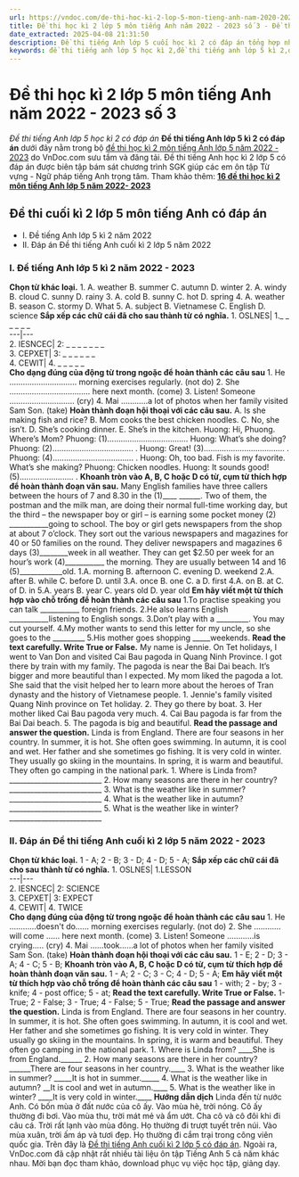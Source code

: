 ```yaml
---
url: https://vndoc.com/de-thi-hoc-ki-2-lop-5-mon-tieng-anh-nam-2020-2021-so-3-231358
title: Đề thi học kì 2 lớp 5 môn tiếng Anh năm 2022 - 2023 số 3 - Đề thi tiếng Anh lớp 5 học kì 2 có đáp án - VnDoc.com
date_extracted: 2025-04-08 21:31:50
description: Đề thi tiếng Anh lớp 5 cuối học kì 2 có đáp án tổng hợp nhiều dạng bài tập tiếng Anh 5 chương trình mới khác nhau giúp các em ôn tập những kỹ năng tiếng Anh cơ bản hiệu quả.
keywords: đề thi tiếng anh lớp 5 học kì 2,đề thi tiếng anh lớp 5 kì 2,đề thi học kì 2 lớp 5 môn tiếng anh,đề thi tiếng anh học kì 2 lớp 5,đề thi tiếng anh lớp 5 cuối học kì 2,đề tiếng anh lớp 5 kì 2,đề thi tiếng anh kì 2 lớp 5,đề thi tiếng anh lớp 5 cuối kì 2,đề thi tiếng anh cuối kì 2 lớp 5,đề thi học kì 2 môn tiếng anh lớp 5,đề thi học kì 2 tiếng anh lớp 5,đề kiểm tra tiếng anh lớp 5 học kì 2,đề thi cuối kì 2 tiếng anh lớp 5,đề thi cuối kì 2 lớp 5 môn tiếng anh,đề thi tiếng anh cuối học kì 2 lớp 5
---
```


# Đề thi học kì 2 lớp 5 môn tiếng Anh năm 2022 - 2023 số 3
 _Đề thi tiếng Anh lớp 5 học kì 2 có đáp án_
**Đề thi tiếng Anh lớp 5 kì 2 có đáp án** dưới đây nằm trong bộ [đề thi học kì 2 môn tiếng Anh lớp 5 năm 2022 - 2023](<https://vndoc.com/de-thi-hoc-ki-2-lop-5-mon-tieng-anh>) do VnDoc.com sưu tầm và đăng tải. Đề thi tiếng Anh học kì 2 lớp 5 có đáp án được biên tập bám sát chương trình SGK giúp các em ôn tập Từ vựng - Ngữ pháp tiếng Anh trọng tâm.
Tham khảo thêm: **[16 đề thi học kì 2 môn tiếng Anh lớp 5 năm 2022- 2023](<https://vndoc.com/16-de-on-thi-hoc-ky-2-mon-tieng-anh-lop-5-124841>)**
## Đề thi cuối kì 2 lớp 5 môn tiếng Anh có đáp án
  * I. Đề tiếng Anh lớp 5 kì 2 năm 2022
  * II. Đáp án Đề thi tiếng Anh cuối kì 2 lớp 5 năm 2022

### I. Đề tiếng Anh lớp 5 kì 2 năm 2022 - 2023
**Chọn từ khác loại.**
1\. A. weather B. summer C. autumn D. winter
2\. A. windy B. cloud C. sunny D. rainy
3\. A. cold B. sunny C. hot D. spring
4\. A. weather B. season C. stormy D. What
5\. A. subject B. Vietnamese C. English D. science
**Sắp xếp các chữ cái đã cho sau thành từ có nghĩa.**
1\. OSLNES| 1.\_ \_ \_ \_ \_ \_  
---|---  
2\. IESNCEC| 2: \_ \_ \_ \_ \_ \_ \_  
3\. CEPXET| 3: \_ \_ \_ \_ \_ \_  
4\. CEWIT| 4\. \_ \_ \_ \_ \_  
**Cho dạng đúng của động từ trong ngoặc để hoàn thành các câu sau**
1\. He ………………………… morning exercises regularly. \(not do\)
2\. She ……………………………… here next month. \(come\)
3\. Listen\! Someone ……………………….. \(cry\)
4\. Mai …………a lot of photos when her family visited Sam Son. \(take\)
**Hoàn thành đoạn hội thoại với các câu sau.**
A. Is she making fish and rice?
B. Mom cooks the best chicken noodles.
C. No, she isn’t.
D. She’s cooking dinner.
E. She’s in the kitchen.
Huong: Hi, Phuong. Where’s Mom?
Phuong: \(1\)....................................
Huong: What’s she doing?
Phuong: \(2\).................................... .
Huong: Great\! \(3\).................................... .
Phuong: \(4\).................................... .
Huong: Oh, too bad. Fish is my favorite. What’s she making?
Phuong: Chicken noodles.
Huong: It sounds good\! \(5\)........................ .
**Khoanh tròn vào A, B, C hoặc D có từ, cụm từ thích hợp để hoàn thành đoạn văn sau.**
Many English families have three callers between the hours of 7 and 8.30 in the \(1\)\_\_\_\_
\_\_\_\_\_\_. Two of them, the postman and the milk man, are doing their normal full-time working day, but the third – the newspaper boy or girl – is earning some pocket money \(2\) \_\_\_\_\_\_\_\_\_\_\_going to school. The boy or girl gets newspapers from the shop at about 7 o’clock. They sort out the various newspapers and magazines for 40 or 50 families on the round. They deliver newspapers and magazines 6 days \(3\)\_\_\_\_\_\_\_\_week in all weather. They can get $2.50 per week for an hour’s work \(4\)\_\_\_\_\_\_\_\_\_\_\_ the morning. They are usually between 14 and 16 \(5\)\_\_\_\_\_\_\_\_\_\_\_\_old.
1.A. morning B. afternoon C. evening D. weekend
2.A. after B. while C. before D. until
3.A. once B. one C. a D. first
4.A. on B. at C. of D. in
5.A. years B. year C. years old D. year old
**Em hãy viết một từ thích hợp vào chỗ trống để hoàn thành các câu sau**
1.To practise speaking you can talk \_\_\_\_\_\_\_\_\_\_\_ foreign friends.
2.He also learns English \_\_\_\_\_\_\_\_\_\_\_listening to English songs.
3.Don’t play with a \_\_\_\_\_\_\_\_\_. You may cut yourself.
4.My mother wants to send this letter for my uncle, so she goes to the \_\_\_\_\_\_\_\_\_
5.His mother goes shopping \_\_\_\_\_weekends.
**Read the text carefully. Write True or False.**
My name is Jennie. On Tet holidays, I went to Van Don and visited Cai Bau pagoda in Quang Ninh Province. I got there by train with my family. The pagoda is near the Bai Dai beach. It’s bigger and more beautiful than I expected. My mom liked the pagoda a lot. She said that the visit helped her to learn more about the heroes of Tran dynasty and the history of Vietnamese people.
1\. Jennie's family visited Quang Ninh province on Tet holiday.
2\. They go there by boat.
3\. Her mother liked Cai Bau pagoda very much.
4\. Cai Bau pagoda is far from the Bai Dai beach.
5\. The pagoda is big and beautiful.
**Read the passage and answer the question.**
Linda is from England. There are four seasons in her country. In summer, it is hot. She often goes swimming. In autumn, it is cool and wet. Her father and she sometimes go fishing. It is very cold in winter. They usually go skiing in the mountains. In spring, it is warm and beautiful. They often go camping in the national park.
1\. Where is Linda from?
\_\_\_\_\_\_\_\_\_\_\_\_\_\_\_\_\_\_\_\_\_\_\_\_\_\_
2\. How many seasons are there in her country?
\_\_\_\_\_\_\_\_\_\_\_\_\_\_\_\_\_\_\_\_\_\_\_\_\_\_
3\. What is the weather like in summer?
\_\_\_\_\_\_\_\_\_\_\_\_\_\_\_\_\_\_\_\_\_\_\_\_\_\_
4\. What is the weather like in autumn?
\_\_\_\_\_\_\_\_\_\_\_\_\_\_\_\_\_\_\_\_\_\_\_\_\_\_
5\. What is the weather like in winter?
\_\_\_\_\_\_\_\_\_\_\_\_\_\_\_\_\_\_\_\_\_\_\_\_\_\_
### II. Đáp án Đề thi tiếng Anh cuối kì 2 lớp 5 năm 2022 - 2023
**Chọn từ khác loại.**
1 - A; 2 - B; 3 - D; 4 - D; 5 - A;
**Sắp xếp các chữ cái đã cho sau thành từ có nghĩa.**
1\. OSLNES| 1.LESSON  
---|---  
2\. IESNCEC| 2: SCIENCE  
3\. CEPXET| 3: EXPECT  
4\. CEWIT| 4\. TWICE  
**Cho dạng đúng của động từ trong ngoặc để hoàn thành các câu sau**
1\. He …………doesn't do…… morning exercises regularly. \(not do\)
2\. She …………will come …… here next month. \(come\)
3\. Listen\! Someone …………is crying….. \(cry\)
4\. Mai ……took……a lot of photos when her family visited Sam Son. \(take\)
**Hoàn thành đoạn hội thoại với các câu sau.**
1 - E; 2 - D; 3 - A; 4 - C; 5 - B;
**Khoanh tròn vào A, B, C hoặc D có từ, cụm từ thích hợp để hoàn thành đoạn văn sau.**
1 - A; 2 - C; 3 - C; 4 - D; 5 - A;
**Em hãy viết một từ thích hợp vào chỗ trống để hoàn thành các câu sau**
1 - with; 2 - by; 3 - knife; 4 - post office; 5 - at;
**Read the text carefully. Write True or False.**
1- True; 2 - False; 3 - True; 4 - False; 5 - True;
**Read the passage and answer the question.**
Linda is from England. There are four seasons in her country. In summer, it is hot. She often goes swimming. In autumn, it is cool and wet. Her father and she sometimes go fishing. It is very cold in winter. They usually go skiing in the mountains. In spring, it is warm and beautiful. They often go camping in the national park.
1\. Where is Linda from?
\_\_\_\_She is from England.\_\_\_\_\_\_
2\. How many seasons are there in her country?
\_\_\_\_\_\_There are four seasons in her country.\_\_\_\_
3\. What is the weather like in summer?
\_\_\_\_\_It is hot in summer.\_\_\_\_\_
4\. What is the weather like in autumn?
\_\_It is cool and wet in autumn.\_\_\_\_
5\. What is the weather like in winter?
\_\_\_\_It is very cold in winter.\_\_\_\_
**Hướng dẫn dịch**
Linda đến từ nước Anh. Có bốn mùa ở đất nước của cô ấy. Vào mùa hè, trời nóng. Cô ấy thường đi bơi. Vào mùa thu, trời mát mẻ và ẩm ướt. Cha cô và cô đôi khi đi câu cá. Trời rất lạnh vào mùa đông. Họ thường đi trượt tuyết trên núi. Vào mùa xuân, trời ấm áp và tươi đẹp. Họ thường đi cắm trại trong công viên quốc gia.
Trên đây là [Đề thi tiếng Anh cuối kì 2 lớp 5 có đáp án](<https://vndoc.com/de-thi-hoc-ki-2-lop-5-mon-tieng-anh-nam-2020-2021-so-3-231358>). Ngoài ra, VnDoc.com đã cập nhật rất nhiều tài liệu ôn tập Tiếng Anh 5 cả năm khác nhau. Mời bạn đọc tham khảo, download phục vụ việc học tập, giảng dạy.
